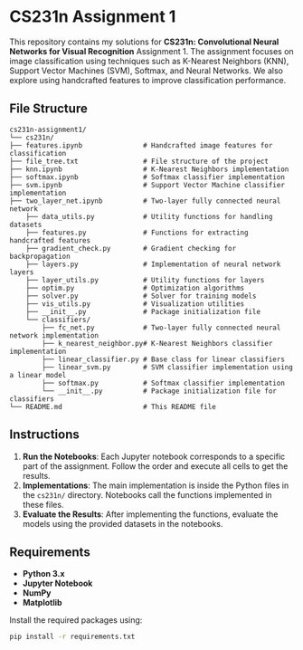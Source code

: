 # CS231n Assignment 1

This repository contains my solutions for **CS231n: Convolutional Neural Networks for Visual Recognition** Assignment 1. The assignment focuses on image classification using techniques such as K-Nearest Neighbors (KNN), Support Vector Machines (SVM), Softmax, and Neural Networks. We also explore using handcrafted features to improve classification performance.

## File Structure
```
cs231n-assignment1/
└── cs231n/
├── features.ipynb               # Handcrafted image features for classification
├── file_tree.txt                # File structure of the project
├── knn.ipynb                    # K-Nearest Neighbors implementation
├── softmax.ipynb                # Softmax classifier implementation
├── svm.ipynb                    # Support Vector Machine classifier implementation
├── two_layer_net.ipynb          # Two-layer fully connected neural network
    ├── data_utils.py            # Utility functions for handling datasets
    ├── features.py              # Functions for extracting handcrafted features
    ├── gradient_check.py        # Gradient checking for backpropagation
    ├── layers.py                # Implementation of neural network layers
    ├── layer_utils.py           # Utility functions for layers
    ├── optim.py                 # Optimization algorithms
    ├── solver.py                # Solver for training models
    ├── vis_utils.py             # Visualization utilities
    ├── __init__.py              # Package initialization file
    └── classifiers/
        ├── fc_net.py            # Two-layer fully connected neural network implementation
        ├── k_nearest_neighbor.py# K-Nearest Neighbors classifier implementation
        ├── linear_classifier.py # Base class for linear classifiers
        ├── linear_svm.py        # SVM classifier implementation using a linear model
        ├── softmax.py           # Softmax classifier implementation
        └── __init__.py          # Package initialization file for classifiers
└── README.md                    # This README file
```
## Instructions

1. **Run the Notebooks**: Each Jupyter notebook corresponds to a specific part of the assignment. Follow the order and execute all cells to get the results.
2. **Implementations**: The main implementation is inside the Python files in the `cs231n/` directory. Notebooks call the functions implemented in these files.
3. **Evaluate the Results**: After implementing the functions, evaluate the models using the provided datasets in the notebooks.

## Requirements

- **Python 3.x**
- **Jupyter Notebook**
- **NumPy**
- **Matplotlib**

Install the required packages using:

```bash
pip install -r requirements.txt
```
